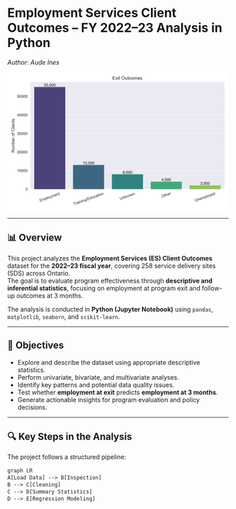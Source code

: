 # Employment Services Client Outcomes – FY 2022–23 Analysis in Python  
*Author: Aude Ines*

![Exit Outcomes](exit_outcomes_with_numbers.png)

---

## 📊 Overview
This project analyzes the **Employment Services (ES) Client Outcomes** dataset for the **2022–23 fiscal year**, covering 258 service delivery sites (SDS) across Ontario.  
The goal is to evaluate program effectiveness through **descriptive and inferential statistics**, focusing on employment at program exit and follow-up outcomes at 3 months.

The analysis is conducted in **Python (Jupyter Notebook)** using `pandas`, `matplotlib`, `seaborn`, and `scikit-learn`.

---

## 🧩 Objectives
- Explore and describe the dataset using appropriate descriptive statistics.
- Perform univariate, bivariate, and multivariate analyses.
- Identify key patterns and potential data quality issues.
- Test whether **employment at exit** predicts **employment at 3 months**.
- Generate actionable insights for program evaluation and policy decisions.

---

## 🔍 Key Steps in the Analysis
The project follows a structured pipeline:

```mermaid
graph LR
A[Load Data] --> B[Inspection]
B --> C[Cleaning]
C --> D[Summary Statistics]
D --> E[Regression Modeling]
